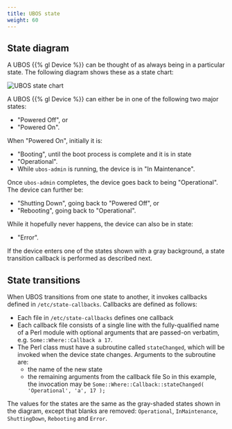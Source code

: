 ```yaml
---
title: UBOS state
weight: 60
---
```


## State diagram

A UBOS {{% gl Device %}} can be thought of as always being in a particular
state. The following diagram shows these as a state chart:

![UBOS state chart](/images/ubos-state.png)

A UBOS {{% gl Device %}} can either be in one of the following two major states:

* "Powered Off", or
* "Powered On".

When "Powered On", initially it is:

* "Booting", until the boot process is complete and it is in state
* "Operational".
* While ``ubos-admin`` is running, the device is in "In Maintenance".

Once ``ubos-admin`` completes, the device goes back to being "Operational".
The device can further be:

* "Shutting Down", going back to "Powered Off", or
* "Rebooting", going back to "Operational".

While it hopefully never happens, the device can also be in state:

* "Error".

If the device enters one of the states shown with a gray background, a
state transition callback is performed as described next.

## State transitions

When UBOS transitions from one state to another, it invokes callbacks defined in
``/etc/state-callbacks``. Callbacks are defined as follows:

* Each file in ``/etc/state-callbacks`` defines one callback
* Each callback file consists of a single line with the fully-qualified name of a
  Perl module with optional arguments that are passed-on verbatim, e.g.
  ``Some::Where::Callback a 17``.
* The Perl class must have a subroutine called ``stateChanged``, which will be invoked
  when the device state changes. Arguments to the subroutine are:
  * the name of the new state
  * the remaining arguments from the callback file
  So in this example, the invocation may be
  ``Some::Where::Callback::stateChanged( 'Operational', 'a', 17 );``

The values for the states are the same as the gray-shaded states shown in the
diagram, except that blanks are removed: ``Operational``, ``InMaintenance``,
``ShuttingDown``, ``Rebooting`` and ``Error``.
